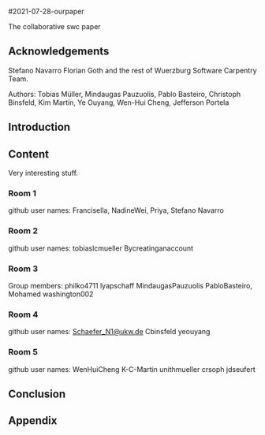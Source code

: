 #2021-07-28-ourpaper

The collaborative swc paper

## Acknowledgements
Stefano Navarro
Florian Goth and the rest of Wuerzburg Software Carpentry Team.

Authors: 
Tobias Müller, Mindaugas Pauzuolis, Pablo Basteiro, Christoph Binsfeld, Kim Martin, Ye Ouyang, Wen-Hui Cheng, Jefferson Portela

## Introduction

## Content
Very interesting stuff.

### Room 1
github user names: Francisella, NadineWei, Priya, Stefano Navarro

### Room 2
github user names:
tobiaslcmueller
Bycreatinganaccount

### Room 3

Group members: philko4711 lyapschaff MindaugasPauzuolis PabloBasteiro, Mohamed
washington002

### Room 4
github user names:
Schaefer_N1@ukw.de
Cbinsfeld
yeouyang

### Room 5
github user names: WenHuiCheng K-C-Martin unithmueller crsoph jdseufert

## Conclusion

## Appendix
